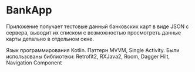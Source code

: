 # BankApp
Приложение получает тестовые данный банковских карт в виде JSON с сервера, выводит их списком с возможностью просмотреть данные карты детально в отдельном окне.

Язык программирования Kotlin. Паттерн MVVM, Single Activity. Были использованы библиотеки: Retrofit2, RXJava2, Room, Dagger Hilt, Navigation Component
